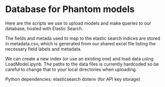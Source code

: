 # Database for Phantom models

Here are the scripts we use to upload models and make queries to our database, hosted with Elastic Search.

The fields and metada used to map to the elastic search indices are stored in metadata.csv, which is generated from our shared excel file listing the necessary field labels and metadata.

We can create a new index (or use an existing one) and load data using LoadModel.ipynb. The paths to the data files is currently hardcoded so be careful to change that to your local directories when uploading.

Python dependencies:
    elasticsearch
    dotenv (for API key storage)
